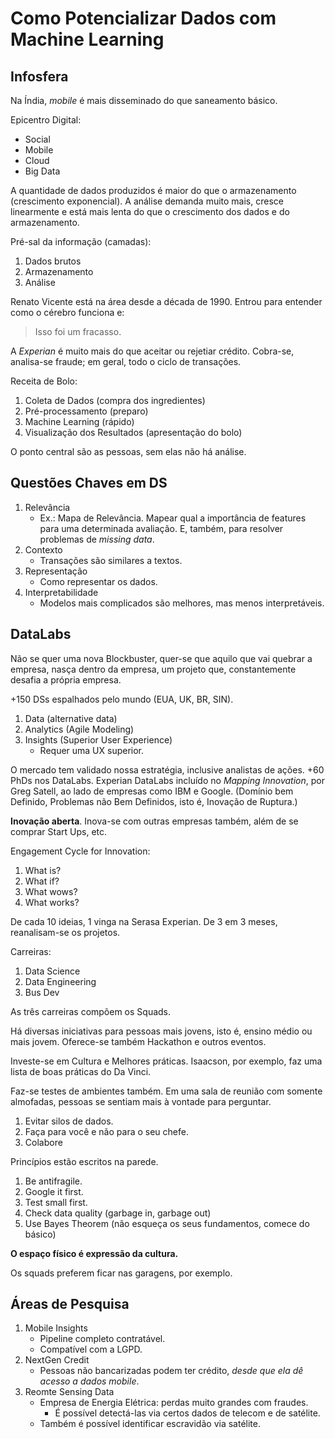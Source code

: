 # Como Potencializar Dados com Machine Learning

## Infosfera

Na Índia, *mobile* é mais disseminado do que saneamento básico.

Epicentro Digital:

- Social
- Mobile
- Cloud
- Big Data

A quantidade de dados produzidos é maior do que o armazenamento (crescimento exponencial). A análise demanda muito mais, cresce linearmente e está mais lenta do que o crescimento dos dados e do armazenamento. 

Pré-sal da informação (camadas):

1. Dados brutos
1. Armazenamento
1. Análise

Renato Vicente está na área desde a década de 1990. Entrou para entender como o cérebro funciona e:

> Isso foi um fracasso.

A *Experian* é muito mais do que aceitar ou rejetiar crédito. Cobra-se, analisa-se fraude; em geral, todo o ciclo de transações.

Receita de Bolo:

1. Coleta de Dados (compra dos ingredientes)
1. Pré-processamento (preparo)
1. Machine Learning (rápido)
1. Visualização dos Resultados (apresentação do bolo)

O ponto central são as pessoas, sem elas não há análise.

## Questões Chaves em DS

1. Relevância
    - Ex.: Mapa de Relevância. Mapear qual a importância de features para uma determinada avaliação. E, também, para resolver problemas de *missing data*.
1. Contexto
    - Transações são similares a textos.
1. Representação
    - Como representar os dados.
1. Interpretabilidade
    - Modelos mais complicados são melhores, mas menos interpretáveis.

## DataLabs

Não se quer uma nova Blockbuster, quer-se que aquilo que vai quebrar a empresa, nasça dentro da empresa, um projeto que, constantemente desafia a própria empresa.

+150 DSs espalhados pelo mundo (EUA, UK, BR, SIN).

1. Data (alternative data)
1. Analytics (Agile Modeling)
1. Insights (Superior User Experience)
    - Requer uma UX superior.

O mercado tem validado nossa estratégia, inclusive analistas de ações. +60 PhDs nos DataLabs. Experian DataLabs incluído no *Mapping Innovation*, por Greg Satell, ao lado de empresas como IBM e Google. (Domínio bem Definido, Problemas não Bem Definidos, isto é, Inovação de Ruptura.)

**Inovação aberta**. Inova-se com outras empresas também, além de se comprar Start Ups, etc.

Engagement Cycle for Innovation:

1. What is?
1. What if?
1. What wows?
1. What works?

De cada 10 ideias, 1 vinga na Serasa Experian. De 3 em 3 meses, reanalisam-se os projetos.

Carreiras:

1. Data Science
1. Data Engineering
1. Bus Dev

As três carreiras compõem os Squads.

Há diversas iniciativas para pessoas mais jovens, isto é, ensino médio ou mais jovem. Oferece-se também Hackathon e outros eventos.

Investe-se em Cultura e Melhores práticas. Isaacson, por exemplo, faz uma lista de boas práticas do Da Vinci.

Faz-se testes de ambientes também. Em uma sala de reunião com somente almofadas, pessoas se sentiam mais à vontade para perguntar. 

1. Evitar silos de dados.
1. Faça para você e não para o seu chefe.
1. Colabore

Princípios estão escritos na parede.

1. Be antifragile.
1. Google it first.
1. Test small first.
1. Check data quality (garbage in, garbage out)
1. Use Bayes Theorem (não esqueça os seus fundamentos, comece do básico)

**O espaço físico é expressão da cultura.**

Os squads preferem ficar nas garagens, por exemplo.

## Áreas de Pesquisa

1. Mobile Insights
    - Pipeline completo contratável.
    - Compatível com a LGPD.
1. NextGen Credit
    - Pessoas não bancarizadas podem ter crédito, *desde que ela dê acesso a dados mobile*.
1. Reomte Sensing Data
    - Empresa de Energia Elétrica: perdas muito grandes com fraudes.
        - É possível detectá-las via certos dados de telecom e de satélite.
    - Também é possível identificar escravidão via satélite.